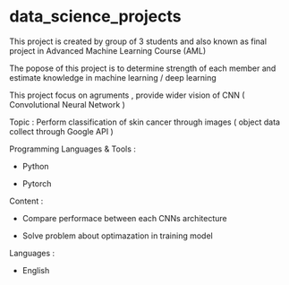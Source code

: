 # data_science_projects
This project is created by group of 3 students and also known as final project in Advanced Machine Learning Course (AML)

The popose of this project is to determine strength of each member and estimate knowledge in machine learning / deep learning 

This project focus on agruments , provide wider vision of CNN ( Convolutional Neural Network )

Topic : Perform classification of skin cancer through images ( object data collect through Google API )

Programming Languages & Tools :

- Python

- Pytorch

Content :

- Compare performace between each CNNs architecture

- Solve problem about optimazation in training model 

Languages :

- English

